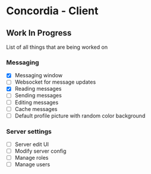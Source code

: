 # Concordia - Client

## Work In Progress

List of all things that are being worked on

### Messaging

- [x] Messaging window
- [ ] Websocket for message updates
- [x] Reading messages
- [ ] Sending messages
- [ ] Editing messages
- [ ] Cache messages
- [ ] Default profile picture with random color background

### Server settings

- [ ] Server edit UI
- [ ] Modify server config
- [ ] Manage roles
- [ ] Manage users
